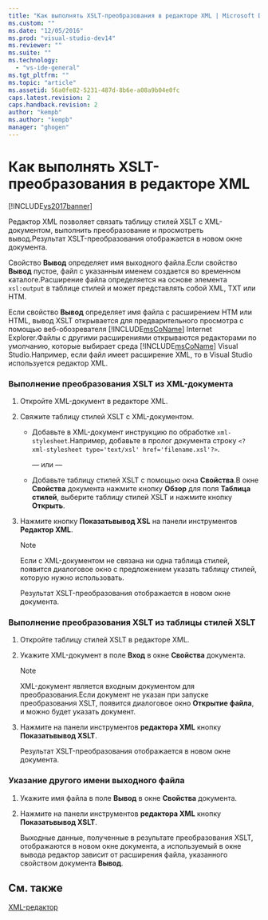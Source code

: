 ```yaml
---
title: "Как выполнять XSLT-преобразования в редакторе XML | Microsoft Docs"
ms.custom: ""
ms.date: "12/05/2016"
ms.prod: "visual-studio-dev14"
ms.reviewer: ""
ms.suite: ""
ms.technology: 
  - "vs-ide-general"
ms.tgt_pltfrm: ""
ms.topic: "article"
ms.assetid: 56a0fe82-5231-487d-8b6e-a08a9b04e0fc
caps.latest.revision: 2
caps.handback.revision: 2
author: "kempb"
ms.author: "kempb"
manager: "ghogen"
---
```

# Как выполнять XSLT-преобразования в редакторе XML
[!INCLUDE[vs2017banner](../code-quality/includes/vs2017banner.md)]

Редактор XML позволяет связать таблицу стилей XSLT с XML\-документом, выполнить преобразование и просмотреть вывод.Результат XSLT\-преобразования отображается в новом окне документа.  
  
 Свойство **Вывод** определяет имя выходного файла.Если свойство **Вывод** пустое, файл с указанным именем создается во временном каталоге.Расширение файла определяется на основе элемента `xsl:output` в таблице стилей и может представлять собой XML, TXT или HTM.  
  
 Если свойство **Вывод** определяет имя файла с расширением HTM или HTML, вывод XSLT открывается для предварительного просмотра с помощью веб\-обозревателя [!INCLUDE[msCoName](../xml-tools/includes/msconame_md.md)] Internet Explorer.Файлы с другими расширениями открываются редакторами по умолчанию, которые выбирает среда [!INCLUDE[msCoName](../xml-tools/includes/msconame_md.md)] Visual Studio.Например, если файл имеет расширение XML, то в Visual Studio используется редактор XML.  
  
### Выполнение преобразования XSLT из XML\-документа  
  
1.  Откройте XML\-документ в редакторе XML.  
  
2.  Свяжите таблицу стилей XSLT с XML\-документом.  
  
    -   Добавьте в XML\-документ инструкцию по обработке `xml-stylesheet`.Например, добавьте в пролог документа строку `<?xml-stylesheet type='text/xsl' href='filename.xsl'?>`.  
  
         — или —  
  
    -   Добавьте таблицу стилей XSLT с помощью окна **Свойства**.В окне **Свойства** документа нажмите кнопку **Обзор** для поля **Таблица стилей**, выберите таблицу стилей XSLT и нажмите кнопку **Открыть**.  
  
3.  Нажмите кнопку **Показатьвывод XSL** на панели инструментов **Редактор XML**.  
  
    > [!NOTE]
    >  Если с XML\-документом не связана ни одна таблица стилей, появится диалоговое окно с предложением указать таблицу стилей, которую нужно использовать.  
    >   
    >  Результат XSLT\-преобразования отображается в новом окне документа.  
  
### Выполнение преобразования XSLT из таблицы стилей XSLT  
  
1.  Откройте таблицу стилей XSLT в редакторе XML.  
  
2.  Укажите XML\-документ в поле **Вход** в окне **Свойства** документа.  
  
    > [!NOTE]
    >  XML\-документ является входным документом для преобразования.Если документ не указан при запуске преобразования XSLT, появится диалоговое окно **Открытие файла**, и можно будет указать документ.  
  
3.  Нажмите на панели инструментов **редактора XML** кнопку **Показатьвывод XSLT**.  
  
     Результат XSLT\-преобразования отображается в новом окне документа.  
  
### Указание другого имени выходного файла  
  
1.  Укажите имя файла в поле **Вывод** в окне **Свойства** документа.  
  
2.  Нажмите на панели инструментов **редактора XML** кнопку **Показатьвывод XSLT**.  
  
     Выходные данные, полученные в результате преобразования XSLT, отображаются в новом окне документа, а используемый в окне вывода редактор зависит от расширения файла, указанного свойством документа **Вывод**.  
  
## См. также  
 [XML\-редактор](../xml-tools/xml-editor.md)